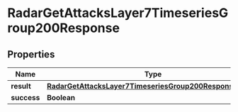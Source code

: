 

# RadarGetAttacksLayer7TimeseriesGroup200Response


## Properties

| Name | Type | Description | Notes |
|------------ | ------------- | ------------- | -------------|
|**result** | [**RadarGetAttacksLayer7TimeseriesGroup200ResponseResult**](RadarGetAttacksLayer7TimeseriesGroup200ResponseResult.md) |  |  |
|**success** | **Boolean** |  |  |




